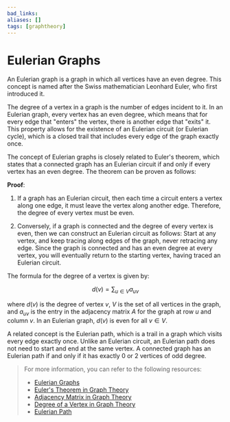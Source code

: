 ```yaml
---
bad_links: 
aliases: []
tags: [graphtheory]
---
```

# Eulerian Graphs

An Eulerian graph is a graph in which all vertices have an even degree. This concept is named after the Swiss mathematician Leonhard Euler, who first introduced it. 

The degree of a vertex in a graph is the number of edges incident to it. In an Eulerian graph, every vertex has an even degree, which means that for every edge that "enters" the vertex, there is another edge that "exits" it. This property allows for the existence of an Eulerian circuit (or Eulerian cycle), which is a closed trail that includes every edge of the graph exactly once.

The concept of Eulerian graphs is closely related to Euler's theorem, which states that a connected graph has an Eulerian circuit if and only if every vertex has an even degree. The theorem can be proven as follows:

**Proof**:

1. If a graph has an Eulerian circuit, then each time a circuit enters a vertex along one edge, it must leave the vertex along another edge. Therefore, the degree of every vertex must be even.

2. Conversely, if a graph is connected and the degree of every vertex is even, then we can construct an Eulerian circuit as follows: Start at any vertex, and keep tracing along edges of the graph, never retracing any edge. Since the graph is connected and has an even degree at every vertex, you will eventually return to the starting vertex, having traced an Eulerian circuit.

The formula for the degree of a vertex is given by:

$$
d(v) = \sum_{u \in V} a_{uv}
$$

where $d(v)$ is the degree of vertex $v$, $V$ is the set of all vertices in the graph, and $a_{uv}$ is the entry in the adjacency matrix $A$ for the graph at row $u$ and column $v$. In an Eulerian graph, $d(v)$ is even for all $v \in V$.

A related concept is the Eulerian path, which is a trail in a graph which visits every edge exactly once. Unlike an Eulerian circuit, an Eulerian path does not need to start and end at the same vertex. A connected graph has an Eulerian path if and only if it has exactly 0 or 2 vertices of odd degree.

> For more information, you can refer to the following resources:
> - [Eulerian Graphs](https://www.google.com/search?q=Eulerian+Graphs)
> - [Euler's Theorem in Graph Theory](https://www.google.com/search?q=Euler%27s+Theorem+in+Graph+Theory)
> - [Adjacency Matrix in Graph Theory](https://www.google.com/search?q=Adjacency+Matrix+in+Graph+Theory)
> - [Degree of a Vertex in Graph Theory](https://www.google.com/search?q=Degree+of+a+Vertex+in+Graph+Theory)
> - [Eulerian Path](https://www.google.com/search?q=Eulerian+Path)